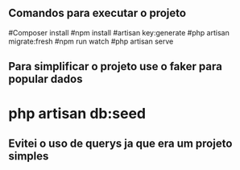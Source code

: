 

## Comandos para executar o projeto
#Composer install
#npm install
#artisan key:generate
#php artisan migrate:fresh
#npm run watch
#php artisan serve 

## Para simplificar o projeto use o faker para popular dados

# php artisan db:seed

## Evitei o uso de querys ja que era um projeto simples
